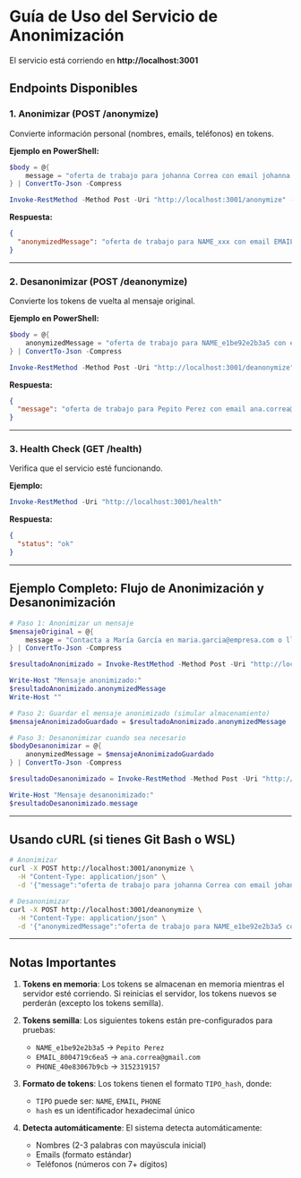 # Guía de Uso del Servicio de Anonimización

El servicio está corriendo en **http://localhost:3001**

## Endpoints Disponibles

### 1. Anonimizar (POST /anonymize)

Convierte información personal (nombres, emails, teléfonos) en tokens.

**Ejemplo en PowerShell:**

```powershell
$body = @{
    message = "oferta de trabajo para johanna Correa con email johanna.correa.c@gmail.com y teléfono 3157090897"
} | ConvertTo-Json -Compress

Invoke-RestMethod -Method Post -Uri "http://localhost:3001/anonymize" -ContentType "application/json" -Body $body
```

**Respuesta:**
```json
{
  "anonymizedMessage": "oferta de trabajo para NAME_xxx con email EMAIL_yyy y teléfono PHONE_zzz"
}
```

---

### 2. Desanonimizar (POST /deanonymize)

Convierte los tokens de vuelta al mensaje original.

**Ejemplo en PowerShell:**

```powershell
$body = @{
    anonymizedMessage = "oferta de trabajo para NAME_e1be92e2b3a5 con email EMAIL_8004719c6ea5 y telefono PHONE_40e83067b9cb"
} | ConvertTo-Json -Compress

Invoke-RestMethod -Method Post -Uri "http://localhost:3001/deanonymize" -ContentType "application/json" -Body $body
```

**Respuesta:**
```json
{
  "message": "oferta de trabajo para Pepito Perez con email ana.correa@gmail.com y telefono 3152319157"
}
```

---

### 3. Health Check (GET /health)

Verifica que el servicio esté funcionando.

**Ejemplo:**
```powershell
Invoke-RestMethod -Uri "http://localhost:3001/health"
```

**Respuesta:**
```json
{
  "status": "ok"
}
```

---

## Ejemplo Completo: Flujo de Anonimización y Desanonimización

```powershell
# Paso 1: Anonimizar un mensaje
$mensajeOriginal = @{
    message = "Contacta a María García en maria.garcia@empresa.com o llámalo al 3201234567"
} | ConvertTo-Json -Compress

$resultadoAnonimizado = Invoke-RestMethod -Method Post -Uri "http://localhost:3001/anonymize" -ContentType "application/json" -Body $mensajeOriginal

Write-Host "Mensaje anonimizado:"
$resultadoAnonimizado.anonymizedMessage
Write-Host ""

# Paso 2: Guardar el mensaje anonimizado (simular almacenamiento)
$mensajeAnonimizadoGuardado = $resultadoAnonimizado.anonymizedMessage

# Paso 3: Desanonimizar cuando sea necesario
$bodyDesanonimizar = @{
    anonymizedMessage = $mensajeAnonimizadoGuardado
} | ConvertTo-Json -Compress

$resultadoDesanonimizado = Invoke-RestMethod -Method Post -Uri "http://localhost:3001/deanonymize" -ContentType "application/json" -Body $bodyDesanonimizar

Write-Host "Mensaje desanonimizado:"
$resultadoDesanonimizado.message
```

---

## Usando cURL (si tienes Git Bash o WSL)

```bash
# Anonimizar
curl -X POST http://localhost:3001/anonymize \
  -H "Content-Type: application/json" \
  -d '{"message":"oferta de trabajo para johanna Correa con email johanna.correa.c@gmail.com y teléfono 3157090897"}'

# Desanonimizar
curl -X POST http://localhost:3001/deanonymize \
  -H "Content-Type: application/json" \
  -d '{"anonymizedMessage":"oferta de trabajo para NAME_e1be92e2b3a5 con email EMAIL_8004719c6ea5 y telefono PHONE_40e83067b9cb"}'
```

---

## Notas Importantes

1. **Tokens en memoria**: Los tokens se almacenan en memoria mientras el servidor esté corriendo. Si reinicias el servidor, los tokens nuevos se perderán (excepto los tokens semilla).

2. **Tokens semilla**: Los siguientes tokens están pre-configurados para pruebas:
   - `NAME_e1be92e2b3a5` → `Pepito Perez`
   - `EMAIL_8004719c6ea5` → `ana.correa@gmail.com`
   - `PHONE_40e83067b9cb` → `3152319157`

3. **Formato de tokens**: Los tokens tienen el formato `TIPO_hash`, donde:
   - `TIPO` puede ser: `NAME`, `EMAIL`, `PHONE`
   - `hash` es un identificador hexadecimal único

4. **Detecta automáticamente**: El sistema detecta automáticamente:
   - Nombres (2-3 palabras con mayúscula inicial)
   - Emails (formato estándar)
   - Teléfonos (números con 7+ dígitos)

